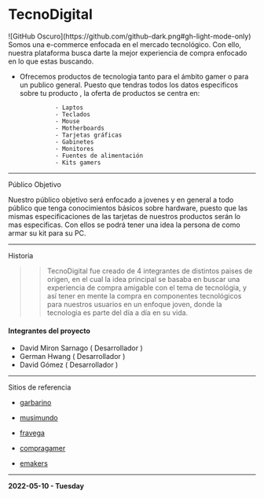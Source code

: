 <h1>TecnoDigital</h1>
![GitHub Oscuro](https://github.com/github-dark.png#gh-light-mode-only)
Somos una e-commerce enfocada en el mercado tecnológico. Con ello, nuestra plataforma busca darte la mejor experiencia de compra enfocado en lo que estas buscando.  


- Ofrecemos productos de tecnologia tanto para el ámbito gamer o para un publico general. Puesto que tendras todos los datos especificos sobre tu producto , la oferta de productos se centra en: 

				- Laptos  
				- Teclados  
				- Mouse 
				- Motherboards 
				- Tarjetas gráficas 
				- Gabinetes 
				- Monitores 
				- Fuentes de alimentación 
				- Kits gamers
------------
Público Objetivo

Nuestro público objetivo será enfocado a jovenes y en general a todo público que tenga conocimientos básicos sobre hardware, puesto que las mismas especificaciones de las tarjetas de nuestros productos serán lo mas especificas. Con ellos se podrá tener una idea la persona de como armar su kit para su PC.


------------
Historia
 
>> TecnoDigital fue creado de 4 integrantes de distintos paises de origen, en el cual la idea principal  se basaba en buscar una experiencia de compra amigable con el tema de tecnológia, y así tener en mente la compra en componentes tecnológicos para nuestros usuarios en un enfoque joven, donde la tecnologia es parte del día a día en su vida.


#### Integrantes del proyecto

- David Miron Sarnago ( Desarrollador )
- German Hwang ( Desarrollador )
- David Gómez ( Desarrollador )

------------

Sitios de referencia <br>

 * [garbarino](https://www.garbarino.com/?mshops-cookie-isguest=true&mshops-redirection-timestamp=1652148767781 "garbarino")
 - [musimundo](https://www.musimundo.com/?gclid=CjwKCAjw9-KTBhBcEiwAr19ig_y-s5BOP6wEi9IxP6jzPEN0loO2fLViEKoY54j9UUlM0WZ75Sh-xBoCtu0QAvD_BwE "musimundo")

- [fravega](https://www.fravega.com/ "fravega")
- [compragamer](https://compragamer.com/ "compragamer")

- [emakers](https://www.emakers.com.ar/ "emakers")

------------

**2022-05-10 - Tuesday**

